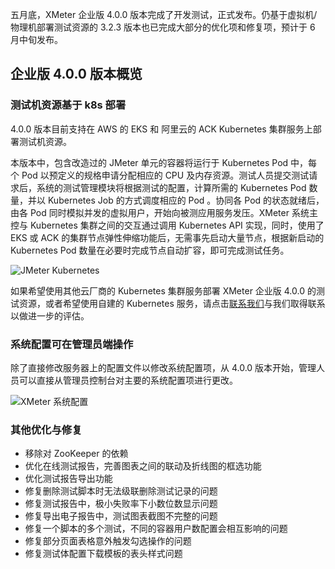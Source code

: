五月底，XMeter 企业版 4.0.0 版本完成了开发测试，正式发布。仍基于虚拟机/物理机部署测试资源的 3.2.3 版本也已完成大部分的优化项和修复项，预计于 6 月中旬发布。

## 企业版 4.0.0 版本概览

### 测试机资源基于 k8s 部署

4.0.0 版本目前支持在 AWS 的 EKS 和 阿里云的 ACK Kubernetes 集群服务上部署测试机资源。

本版本中，包含改造过的 JMeter 单元的容器将运行于 Kubernetes Pod 中，每个 Pod 以预定义的规格申请分配相应的 CPU 及内存资源。测试人员提交测试请求后，系统的测试管理模块将根据测试的配置，计算所需的 Kubernetes Pod 数量，并以 Kubernetes Job 的方式调度相应的 Pod 。协同各 Pod 的状态就绪后，由各 Pod 同时模拟并发的虚拟用户，开始向被测应用服务发压。XMeter 系统主控与 Kubernetes 集群之间的交互通过调用 Kubernetes API 实现，同时，使用了 EKS 或 ACK 的集群节点弹性伸缩功能后，无需事先启动大量节点，根据新启动的 Kubernetes Pod 数量在必要时完成节点自动扩容，即可完成测试任务。

![JMeter Kubernetes](https://assets.emqx.com/images/f048597d6a37226fcdc589669720a9be.png)

如果希望使用其他云厂商的 Kubernetes 集群服务部署 XMeter 企业版 4.0.0 的测试资源，或者希望使用自建的 Kubernetes 服务，请点击[联系我们](https://www.emqx.com/zh/contact?product=xmeter)与我们取得联系以做进一步的评估。

### 系统配置可在管理员端操作

除了直接修改服务器上的配置文件以修改系统配置项，从 4.0.0 版本开始，管理人员可以直接从管理员控制台对主要的系统配置项进行更改。

![XMeter 系统配置](https://assets.emqx.com/images/56f40c29b6c79bc69ff52129f8ca4e1a.png)

### 其他优化与修复

- 移除对 ZooKeeper 的依赖
- 优化在线测试报告，完善图表之间的联动及折线图的框选功能
- 优化测试报告导出功能
- 修复删除测试脚本时无法级联删除测试记录的问题
- 修复测试报告中，极小失败率下小数位数显示问题
- 修复导出电子报告中，测试图表截图不完整的问题
- 修复一个脚本的多个测试，不同的容器用户数配置会相互影响的问题
- 修复部分页面表格意外触发勾选操作的问题
- 修复测试体配置下载模板的表头样式问题

